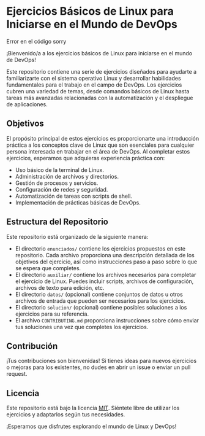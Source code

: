 # Ejercicios Básicos de Linux para Iniciarse en el Mundo de DevOps

Error en el código sorry

¡Bienvenido/a a los ejercicios básicos de Linux para iniciarse en el mundo de DevOps!

Este repositorio contiene una serie de ejercicios diseñados para ayudarte a familiarizarte con el sistema operativo Linux y desarrollar habilidades fundamentales para el trabajo en el campo de DevOps. Los ejercicios cubren una variedad de temas, desde comandos básicos de Linux hasta tareas más avanzadas relacionadas con la automatización y el despliegue de aplicaciones.

## Objetivos

El propósito principal de estos ejercicios es proporcionarte una introducción práctica a los conceptos clave de Linux que son esenciales para cualquier persona interesada en trabajar en el área de DevOps. Al completar estos ejercicios, esperamos que adquieras experiencia práctica con:

- Uso básico de la terminal de Linux.
- Administración de archivos y directorios.
- Gestión de procesos y servicios.
- Configuración de redes y seguridad.
- Automatización de tareas con scripts de shell.
- Implementación de prácticas básicas de DevOps.

## Estructura del Repositorio

Este repositorio está organizado de la siguiente manera:



- El directorio `enunciados/` contiene los ejercicios propuestos en este repositorio. Cada archivo proporciona una descripción detallada de los objetivos del ejercicio, así como instrucciones paso a paso sobre lo que se espera que completes.
- El directorio `auxiliar/` contiene los archivos necesarios para completar el ejercicio de Linux. Puedes incluir scripts, archivos de configuración, archivos de texto para edición, etc.
- El directorio `datos/` (opcional) contiene conjuntos de datos u otros archivos de entrada que pueden ser necesarios para los ejercicios.
- El directorio `solucion/` (opcional) contiene posibles soluciones a los ejercicios para su referencia.
- El archivo `CONTRIBUTING.md` proporciona instrucciones sobre cómo enviar tus soluciones una vez que completes los ejercicios.

## Contribución

¡Tus contribuciones son bienvenidas! Si tienes ideas para nuevos ejercicios o mejoras para los existentes, no dudes en abrir un issue o enviar un pull request.

## Licencia

Este repositorio está bajo la licencia [MIT](LICENSE). Siéntete libre de utilizar los ejercicios y adaptarlos según tus necesidades.

¡Esperamos que disfrutes explorando el mundo de Linux y DevOps!
